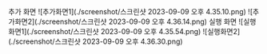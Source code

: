 추가 화면
![추가화면1](./screenshot/스크린샷 2023-09-09 오후 4.35.10.png)
![추가화면2](./screenshot/스크린샷 2023-09-09 오후 4.36.14.png)
실행 화면
![실행화면1](./screenshot/스크린샷 2023-09-09 오후 4.35.54.png)
![실행화면2](./screenshot/스크린샷 2023-09-09 오후 4.36.30.png)
